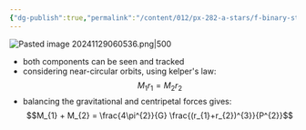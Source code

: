```yaml
---
{"dg-publish":true,"permalink":"/content/012/px-282-a-stars/f-binary-stars-and-fundamental-parameters/px-285-f2-visual-binaries/","noteIcon":"1","created":"2024-11-29T06:01:41.277+00:00","updated":"2024-11-29T06:32:37.891+00:00"}
---
```


![Pasted image 20241129060536.png|500](/img/user/pics/Pasted%20image%2020241129060536.png)

- both components can be seen and tracked
- considering near-circular orbits, using kelper's law:
$$M_{1} r_{1} = M_{2}r_{2}$$
- balancing the gravitational and centripetal forces gives:
$$M_{1} + M_{2} = \frac{4\pi^{2}}{G} \frac{(r_{1}+r_{2})^{3}}{P^{2}}$$
